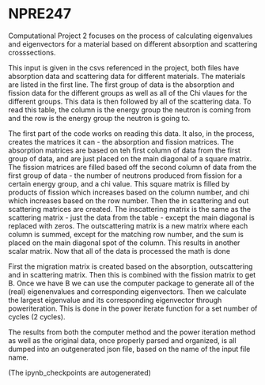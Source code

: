 # NPRE247

Computational Project 2 focuses on the process of calculating eigenvalues and eigenvectors for a material based on different absorption and scattering crosssections. 

This input is given in the csvs referenced in the project, both files have absorption data and scattering data for different materials. The materials are listed in the first line. The first group of data is the absorption and fission data for the different groups as well as all of the Chi vlaues for the different groups. This data is then followed by all of the scattering data. To read this table, the column is the energy group the neutron is coming from and the row is the energy group the neutron is going to. 

The first part of the code works on reading this data. It also, in the process, creates the matrices it can - the absorption and fission matrices. The absorption matrices are based on teh first column of data from the first group of data, and are just placed on the main diagonal of a square matrix. The fission matrices are filled based off the second column of data from the first group of data - the number of neutrons produced from fission for a certain energy group, and a chi value. This square matrix is filled by products of fission which increases based on the column number, and chi which increases based on the row number. Then the in scattering and out scattering matrices are created. The inscattering matrix is the same as the scattering matrix - just the data from the table - except the main diagonal is replaced with zeros. The outscattering matrix is a new matrix where each column is summed, except for the matching row number, and the sum is placed on the main diagonal spot of the column. This results in another scalar matrix. Now that all of the data is processed the math is done

First the migration matrix is created based on the absorption, outscattering and in scattering matrix. Then this is combined with the fission matrix to get B. Once we have B we can use the computer package to generate all of the (real) eigenenvalues and corresponding eigenvectors. Then we calculate the largest eigenvalue and its corresponding eigenvector through poweriteration. This is done in the power iterate function for a set number of cycles (2 cycles). 

The results from both the computer method and the power iteration method as well as the original data, once properly parsed and organized, is all dumped into an outgenerated json file, based on the name of the input file name.


(The ipynb_checkpoints are autogenerated)

